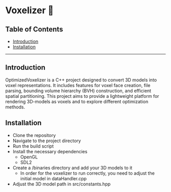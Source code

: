 # Voxelizer 🎲

## Table of Contents
- [Introduction](#Introduction)
- [Installation](#Installation)

---

## Introduction 
OptimizedVoxelizer is a C++ project designed to convert 3D models into voxel representations. 
It includes features for voxel face creation, file parsing, bounding volume hierarchy (BVH)
construction, and efficient spatial partitioning. This project aims to provide a lightweight
platform for rendering 3D-models as voxels and to explore different optimization methods. 

## Installation

- Clone the repository
- Navigate to the project directory
- Run the build script
- Install the necessary dependencies 
  - OpenGL 
  - SDL2 
- Create a /binaries directory and add your 3D models to it
  - In order for the voxelizer to run correctly, you need to adjust the initial model in 
  dataHandler.cpp 
- Adjust the 3D model path in src/constants.hpp 
